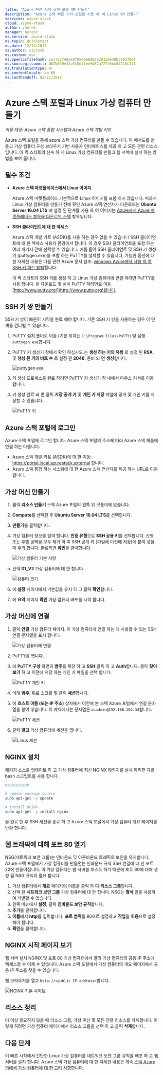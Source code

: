 ```yaml
---
title: "Azure 빠른 시작 스택-포털 VM 만들기"
description: "Azure 스택 빠른 시작-포털을 사용 하 여 Linux VM 만들기"
services: azure-stack
cloud: azure-stack
author: vhorne
manager: byronr
ms.service: azure-stack
ms.topic: quickstart
ms.date: 12/11/2017
ms.author: victorh
ms.custom: mvc
ms.openlocfilehash: 1e1732f48de9f95e669d0282d120e48b5fe5f0ef
ms.sourcegitcommit: d87b039e13a5f8df1ee9d82a727e6bc04715c341
ms.translationtype: HT
ms.contentlocale: ko-KR
ms.lasthandoff: 02/21/2018
---
```

# <a name="create-a-linux-virtual-machine-with-the-azure-stack-portal"></a>Azure 스택 포털과 Linux 가상 컴퓨터 만들기

*적용 대상: Azure 스택 통합 시스템과 Azure 스택 개발 키트*

Azure 스택 포털을 통해 azure 스택 가상 컴퓨터를 만들 수 있습니다. 이 메서드를 만들고 가상 컴퓨터 구성 브라우저 기반 사용자 인터페이스를 제공 하 고 모든 관련 리소스입니다. 이 퀵 스타트의 신속 하 게 Linux 가상 컴퓨터를 만들고 웹 서버에 설치 하는 방법을 보여 줍니다.

## <a name="prerequisites"></a>필수 조건

* **Azure 스택 마켓플레이스에서 Linux 이미지**

   Azure 스택 마켓플레이스 기본적으로 Linux 이미지를 포함 하지 않습니다. 따라서 Linux 가상 컴퓨터를 만들기 전에 확인 Azure 스택 연산자가 다운로드는 **Ubuntu Server 16.04 LTS** 에 설명 된 단계를 사용 하 여 이미지는 [Azure에서 Azure 마켓플레이스 항목을 다운로드 스택](../azure-stack-download-azure-marketplace-item.md) 항목입니다.

* **SSH 클라이언트에 대 한 액세스**

   Azure 스택 개발 키트 (ASDK)를 사용 하는 경우 없을 수 있습니다 SSH 클라이언트에 대 한 액세스 사용자 환경에서 합니다. 이 경우 SSH 클라이언트를 포함 하는 여러 패키지 간에 선택할 수 있습니다. 예를 들어 SSH 클라이언트 및 SSH 키 생성기 (puttygen.exe)를 포함 하는 PuTTY를 설치할 수 있습니다. 가능한 옵션에 대 한 자세한 내용은 다음 관련 Azure 문서 참조: [windows Azure에서 사용 하 여 SSH 키 하는 방법](https://docs.microsoft.com/azure/virtual-machines/linux/ssh-from-windows#windows-packages-and-ssh-clients)합니다.

   이 퀵 스타트의 SSH 키를 생성 하 고 Linux 가상 컴퓨터에 연결 하려면 PuTTY를 사용 합니다. 을 다운로드 및 설치 PuTTY 하려면로 이동 [http://www.putty.org/](http://www.putty.org)합니다.

## <a name="create-an-ssh-key-pair"></a>SSH 키 쌍 만들기

SSH 키 쌍이 빠른이 시작을 완료 해야 합니다. 기존 SSH 키 쌍을 사용하는 경우 이 단계를 건너뛸 수 있습니다.

1. PuTTY 설치 폴더로 이동 (기본 위치는 ```C:\Program Files\PuTTY```) 및 실행 ```puttygen.exe```합니다.
2. PuTTY 키 생성기 창에서 확인 하십시오.는 **생성 하는 키의 유형** 로 설정 된 **RSA**, 및 **생성 된 키의 비트 수** 로 설정 된 **2048**. 준비 되 면 **생성**합니다.

   ![puttygen.exe](media/azure-stack-quick-linux-portal/Putty01.PNG)

3. 키 생성 프로세스를 완료 하려면 PuTTY 키 생성기 창 내에서 마우스 커서를 이동 합니다.
4. 키 생성 완료 되 면 클릭 **저장 공개 키** 및 **개인 키 저장** 파일에 공개 및 개인 키를 저장할 수 있습니다.

   ![PuTTY 키](media/azure-stack-quick-linux-portal/Putty02.PNG)



## <a name="sign-in-to-the-azure-stack-portal"></a>Azure 스택 포털에 로그인

Azure 스택 포털에 로그인 합니다. Azure 스택 포털의 주소에 따라 Azure 스택 제품에 연결 하는 다릅니다.

* Azure 스택 개발 키트 (ASDK)에 대 한 이동: https://portal.local.azurestack.external 합니다.
* Azure 스택 통합 하는 시스템에 대 한 Azure 스택 연산자를 제공 하는 URL로 이동 합니다.

## <a name="create-the-virtual-machine"></a>가상 머신 만들기

1. 클릭 **리소스 만들기** 스택 Azure 포털의 왼쪽 위 모퉁이에 있습니다.

2. **Compute**를 선택한 후 **Ubuntu Server 16.04 LTS**를 선택합니다.
3. **만들기**를 클릭합니다.

4. 가상 컴퓨터 정보를 입력 합니다. **인증 유형**으로 **SSH 공용 키**를 선택합니다. 선행 또는 후행 공백을 모두 제거 하 여 SSH 공개 키 (파일에 이전에 저장)에 붙여 넣을 때 주의 합니다. 완료되면 **확인**을 클릭합니다.

   ![가상 컴퓨터 기본 사항](media/azure-stack-quick-linux-portal/linux-01.PNG)

5. 선택 **D1_V2** 가상 컴퓨터에 대 한 합니다.

   ![컴퓨터 크기](media/azure-stack-quick-linux-portal/linux-02.PNG)

6. 에 **설정** 페이지에서 기본값을 유지 하 고 클릭 **확인**합니다.

7. 에 **요약** 페이지 **확인** 가상 컴퓨터 배포를 시작 합니다.


## <a name="connect-to-the-virtual-machine"></a>가상 머신에 연결

1. 클릭 **연결** 가상 컴퓨터 페이지. 이 가상 컴퓨터에 연결 하는 데 사용할 수 있는 SSH 연결 문자열을 표시 합니다.

   ![가상 컴퓨터에 연결](media/azure-stack-quick-linux-portal/linux-03.PNG)

2. PuTTY를 엽니다.
3. 에 **PuTTY 구성** 화면의 **범주**를 확장 하 고 **SSH** 클릭 하 고 **Auth**합니다. 클릭 **찾아보기** 하 고 이전에 저장 하는 개인 키 파일을 선택 합니다.

   ![PuTTY 개인 키](media/azure-stack-quick-linux-portal/Putty03.PNG)
4. 아래 **범주**, 위로 스크롤 및 클릭 **세션**합니다.
5. 에 **호스트 이름 (또는 IP 주소)** 상자에서 이전에 본 스택 Azure 포털에서 연결 문자열을 붙여 넣습니다. 이 예제에서는 문자열은 ```asadmin@192.168.102.34```합니다.
 
   ![PuTTY 세션](media/azure-stack-quick-linux-portal/Putty04.PNG)
6. 클릭 **열고** 가상 컴퓨터에 세션을 엽니다.

   ![Linus 세션](media/azure-stack-quick-linux-portal/Putty05.PNG)

## <a name="install-nginx"></a>NGINX 설치

패키지 소스를 업데이트 하 고 가상 컴퓨터에 최신 NGINX 패키지를 설치 하려면 다음 bash 스크립트를 사용 합니다. 

```bash 
#!/bin/bash

# update package source
sudo apt-get -y update

# install NGINX
sudo apt-get -y install nginx
```

을 완료 한 후 SSH 세션을 종료 하 고 Azure 스택 포털에서 가상 컴퓨터 개요 페이지를 반환 합니다.


## <a name="open-port-80-for-web-traffic"></a>웹 트래픽에 대해 포트 80 열기 

NSG(네트워크 보안 그룹)는 인바운드 및 아웃바운드 트래픽의 보안을 유지합니다. Azure 스택 포털에서 가상 컴퓨터를 만들면는 인바운드 규칙 SSH 연결에 대 한 포트 22에 만들어집니다. 이 가상 컴퓨터는 웹 서버를 호스트 하기 때문에 포트 80에 대해 생성 될 NSG 규칙이 필요 합니다.

1. 가상 컴퓨터에서 **개요** 페이지의 이름을 클릭 하 여 **리소스 그룹**합니다.
2. 선택 된 **네트워크 보안 그룹** 가상 컴퓨터에 대 한 합니다. NSG는 **형식** 열을 사용하여 식별할 수 있습니다. 
3. 왼쪽 메뉴에서 **설정**, 클릭 **인바운드 보안 규칙**합니다.
4. **추가**를 클릭합니다.
5. **이름**에서 **http**를 입력합니다. **포트 범위**를 80으로 설정하고 **작업**을 **허용**으로 설정해야 합니다. 
6. **확인**을 클릭합니다.


## <a name="view-the-nginx-welcome-page"></a>NGINX 시작 페이지 보기

웹 서버 설치 NGINX 및 포트 80 가상 컴퓨터에서 열려 가상 컴퓨터의 공용 IP 주소에 액세스할 수 이제 수 있습니다. Azure 스택 포털에서 가상 컴퓨터의 개요 페이지에서 공용 IP 주소를 찾을 수 있습니다.

웹 브라우저를 열고 ```http://<public IP address>```합니다.

![NGINX 기본 사이트](media/azure-stack-quick-linux-portal/linux-04.PNG)


## <a name="clean-up-resources"></a>리소스 정리

더 이상 필요하지 않을 때 리소스 그룹, 가상 머신 및 모든 관련 리소스를 삭제합니다. 이렇게 하려면 가상 컴퓨터 페이지에서 리소스 그룹을 선택 하 고 클릭 **삭제**합니다.

## <a name="next-steps"></a>다음 단계

이 빠른 시작에서 간단한 Linux 가상 컴퓨터를 네트워크 보안 그룹 규칙을 배포 하 고 웹 서버를 설치 합니다. Azure 스택 가상 컴퓨터에 대 한 자세한 내용은 계속 [스택 Azure의에서 가상 컴퓨터에 대 한 고려 사항](azure-stack-vm-considerations.md)합니다.

